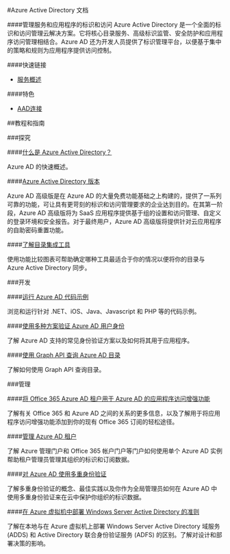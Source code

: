 <properties linkid="dev-net-Active-Directory" urlDisplayName="Windows Azure Active Directory" pageTitle="Active Directory - Azure 微软云" metaKeywords="Active Directory,活动目录,AAD,身份标识,身份认证,策略,目录服务,访问控制,ACS,ADDS,ADFS" description="管理服务和应用程序的标识和访问。Azure Active Directory 是一个全面的标识和访问管理云解决方案。它将核心目录服务、高级标识监管、安全防护和应用程序访问管理相结合。Azure AD 还为开发人员提供了标识管理平台，以便基于集中的策略和规则为应用程序提供访问控制。" metaCanonical="" services="Active Directory" documentationCenter="Services" title="Manage identity and access of services and applications" authors="" solutions="" manager="" editor="" />

#Azure Active Directory 文档

####管理服务和应用程序的标识和访问</h4>
Azure Active Directory 是一个全面的标识和访问管理云解决方案。它将核心目录服务、高级标识监管、安全防护和应用程序访问管理相结合。Azure AD 还为开发人员提供了标识管理平台，以便基于集中的策略和规则为应用程序提供访问控制。

####快速链接

-   [服务概述](/home/features/identity/)

####特色

-   [AAD连接](http://msdn.microsoft.com/zh-cn/library/azure/dn832695.aspx)

##教程和指南

###探究

####[什么是 Azure Active Directory？](/zh-cn/documentation/articles/active-directory-whatis/)

Azure AD 的快速概述。

####[Azure Active Directory 版本](http://msdn.microsoft.com/zh-cn/library/azure/dn532272.aspx)

Azure AD 高级版是在 Azure AD 的大量免费功能基础之上构建的，提供了一系列可靠的功能，可让具有更苛刻的标识和访问管理要求的企业达到目的。在其第一阶段，Azure AD 高级版将为 SaaS 应用程序提供基于组的设置和访问管理、自定义的登录环境和安全报告。对于最终用户，Azure AD 高级版将提供针对云应用程序的自助密码重置功能。

####[了解目录集成工具](http://msdn.microsoft.com/zh-cn/library/azure/dn757582.aspx)

使用功能比较图表可帮助确定哪种工具最适合于你的情况以便将你的目录与 Azure Active Directory 同步。

###开发

####[运行 Azure AD 代码示例](http://msdn.microsoft.com/zh-cn/library/azure/dn646737.aspx)

浏览和运行针对 .NET、iOS、Java、Javascript 和 PHP 等的代码示例。

####[使用多种方案验证 Azure AD 用户身份](http://msdn.microsoft.com/zh-cn/library/azure/dn499820.aspx)

了解 Azure AD 支持的常见身份验证方案以及如何将其用于应用程序。

####[使用 Graph API 查询 Azure AD 目录](http://msdn.microsoft.com/zh-cn/library/azure/hh974476.aspx)

了解如何使用 Graph API 查询目录。

###管理</h3>

####[将 Office 365 Azure AD 租户用于 Azure AD 的应用程序访问增强功能](http://blogs.technet.com/b/ad/archive/2013/09/10/empower-your-office-365-subscription-identity-management-with-application-access-enhancements-for-windows-azure-ad.aspx)

了解有关 Office 365 和 Azure AD 之间的关系的更多信息，以及了解用于将应用程序访问增强功能添加到你的现有 Office 365 订阅的轻松途径。

####[管理 Azure AD 租户](http://msdn.microsoft.com/zh-cn/library/azure/hh967611.aspx)

了解 Azure 管理门户和 Office 365 帐户门户等门户如何使用单个 Azure AD 实例帮助租户管理员管理其组织的标识和订阅数据。

####[对 Azure AD 使用多重身份验证](http://msdn.microsoft.com/zh-cn/library/windowsazure/jj713614.aspx)

了解多重身份验证的概念、最佳实践以及你作为全局管理员如何在 Azure AD 中使用多重身份验证来在云中保护你组织的标识数据。

####[在 Azure 虚拟机中部署 Windows Server Active Directory 的准则](http://msdn.microsoft.com/zh-cn/library/windowsazure/jj156090.aspx)

了解在本地与在 Azure 虚拟机上部署 Windows Server Active Directory 域服务 (ADDS) 和 Active Directory 联合身份验证服务 (ADFS) 的区别。了解对设计和部署决策的影响。    


